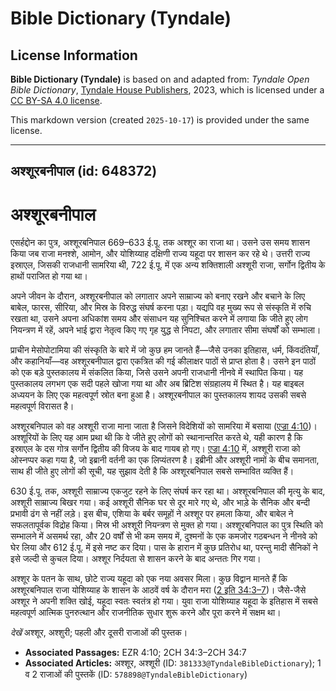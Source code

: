 # Bible Dictionary (Tyndale)

## License Information

**Bible Dictionary (Tyndale)** is based on and adapted from: _Tyndale Open Bible Dictionary_, [Tyndale House Publishers](https://tyndaleopenresources.com/), 2023, which is licensed under a [CC BY-SA 4.0 license](https://creativecommons.org/licenses/by-sa/4.0/legalcode.en).

This markdown version (created `2025-10-17`) is provided under the same license.



--------------------------------

## अश्शूरबनीपाल (id: 648372)

अश्शूरबनीपाल
============

एसर्हद्दोन का पुत्र, अश्शूरबनिपाल 669–633 ई.पू. तक अश्शूर का राजा था। उसने उस समय शासन किया जब राजा मनश्शे, आमोन, और योशिय्याह दक्षिणी राज्य यहूदा पर शासन कर रहे थे। उत्तरी राज्य इस्राएल, जिसकी राजधानी सामरिया थी, 722 ई.पू. में एक अन्य शक्तिशाली अश्शूरी राजा, सर्गोन द्वितीय के हाथों पराजित हो गया था।

अपने जीवन के दौरान, अश्शूरबनीपाल को लगातार अपने साम्राज्य को बनाए रखने और बचाने के लिए बाबेल, फारस, सीरिया, और मिस्र के विरुद्ध संघर्ष करना पड़ा। यद्यपि वह मुख्य रूप से संस्कृति में रुचि रखता था, उसने अपना अधिकांश समय और संसाधन यह सुनिश्चित करने में लगाया कि जीते हुए लोग नियन्त्रण में रहें, अपने भाई द्वारा नेतृत्व किए गए गृह युद्ध से निपटा, और लगातार सीमा संघर्षों को सम्भाला।

प्राचीन मेसोपोटामिया की संस्कृति के बारे में जो कुछ हम जानते हैं—जैसे उनका इतिहास, धर्म, किंवदंतियाँ, और कहानियाँ—वह अश्शूरबनीपाल द्वारा एकत्रित की गई कीलाक्षर पाठों से प्राप्त होता है। उसने इन पाठों को एक बड़े पुस्तकालय में संकलित किया, जिसे उसने अपनी राजधानी नीनवे में स्थापित किया। यह पुस्तकालय लगभग एक सदी पहले खोजा गया था और अब ब्रिटिश संग्रहालय में स्थित है। यह बाइबल अध्ययन के लिए एक महत्वपूर्ण स्रोत बना हुआ है। अश्शूरबनीपाल का पुस्तकालय शायद उसकी सबसे महत्वपूर्ण विरासत है।

अश्शूरबनिपाल को वह अश्शूरी राजा माना जाता है जिसने विदेशियों को सामरिया में बसाया ([एज्रा 4:10](https://ref.ly/Ezra4:10))। अश्शूरियों के लिए यह आम प्रथा थी कि वे जीते हुए लोगों को स्थानान्तरित करते थे, यही कारण है कि इस्राएल के दस गोत्र सर्गोन द्वितीय की विजय के बाद गायब हो गए। [एज्रा 4:10](https://ref.ly/Ezra4:10) में, अश्शूरी राजा को ओस्नप्पर कहा गया है, जो इब्रानी वर्तनी का एक लिप्यंतरण है। इब्रीनी और अश्शूरी नामों के बीच समानता, साथ ही जीते हुए लोगों की सूची, यह सुझाव देती है कि अश्शूरबनिपाल सबसे सम्भावित व्यक्ति हैं।

630 ई.पू. तक, अश्शूरी साम्राज्य एकजुट रहने के लिए संघर्ष कर रहा था। अश्शूरबनिपाल की मृत्यु के बाद, अश्शूरी साम्राज्य बिखर गया। कई अश्शूरी सैनिक घर से दूर मारे गए थे, और भाड़े के सैनिक और बन्दी प्रभावी ढंग से नहीं लड़े। इस बीच, एशिया के बर्बर समूहों ने अश्शूर पर हमला किया, और बाबेल ने सफलतापूर्वक विद्रोह किया। मिस्र भी अश्शूरी नियन्त्रण से मुक्त हो गया। अश्शूरबनिपाल का पुत्र स्थिति को सम्भालने में असमर्थ रहा, और 20 वर्षों से भी कम समय में, दुश्मनों के एक कमजोर गठबन्धन ने नीनवे को घेर लिया और 612 ई.पू. में इसे नष्ट कर दिया। पास के हारान में कुछ प्रतिरोध था, परन्तु मादी सैनिकों ने इसे जल्दी से कुचल दिया। अश्शूर निर्दयता से शासन करने के बाद अन्ततः गिर गया।

अश्शूर के पतन के साथ, छोटे राज्य यहूदा को एक नया अवसर मिला। कुछ विद्वान मानते हैं कि अश्शूरबनिपाल राजा योशिय्याह के शासन के आठवें वर्ष के दौरान मरा ([2 इति 34:3–7](https://ref.ly/2Chr34:3-2Chr34:7))। जैसे\-जैसे अश्शूर ने अपनी शक्ति खोई, यहूदा स्वतः स्वतंत्र हो गया। युवा राजा योशिय्याह यहूदा के इतिहास में सबसे महत्वपूर्ण आत्मिक पुनरुत्थान और राजनीतिक सुधार शुरू करने और पूरा करने में सक्षम था।

*देखें* अश्शूर, अश्शुरी; पहली और दूसरी राजाओं की पुस्तक।

* **Associated Passages:** EZR 4:10; 2CH 34:3–2CH 34:7
* **Associated Articles:** अश्शूर, अश्शूरी (ID: `381333@TyndaleBibleDictionary`); 1 व 2 राजाओं की पुस्तकें (ID: `578898@TyndaleBibleDictionary`)

